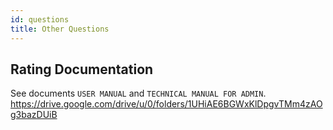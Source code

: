 ```yaml
---
id: questions
title: Other Questions
---
```


## Rating Documentation
See documents `USER MANUAL` and `TECHNICAL MANUAL FOR ADMIN`. 
https://drive.google.com/drive/u/0/folders/1UHiAE6BGWxKlDpgvTMm4zAOg3bazDUiB
